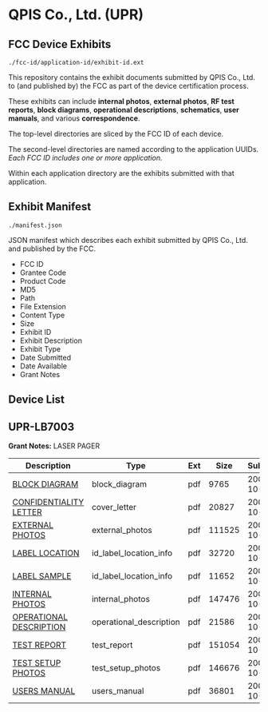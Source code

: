 # QPIS Co., Ltd. (UPR)
## FCC Device Exhibits

```
./fcc-id/application-id/exhibit-id.ext
```

This repository contains the exhibit documents submitted by QPIS Co., Ltd. to (and published by) the FCC as part of the device certification process.

These exhibits can include **internal photos**, **external photos**, **RF test reports**, **block diagrams**, **operational descriptions**, **schematics**, **user manuals**, and various **correspondence**.

The top-level directories are sliced by the FCC ID of each device.

The second-level directories are named according to the application UUIDs. *Each FCC ID includes one or more application.*

Within each application directory are the exhibits submitted with that application. 

## Exhibit Manifest

```
./manifest.json
```

JSON manifest which describes each exhibit submitted by QPIS Co., Ltd. and published by the FCC.

- FCC ID
- Grantee Code
- Product Code
- MD5
- Path
- File Extension
- Content Type
- Size
- Exhibit ID
- Exhibit Description
- Exhibit Type
- Date Submitted
- Date Available
- Grant Notes

## Device List
## UPR-LB7003
**Grant Notes:** LASER PAGER

| Description | Type | Ext | Size | Submitted | Available |
| ----------- | ---- | --- | ---- | --------- | --------- |
| [BLOCK DIAGRAM](UPR-LB7003/b2dce457a4ac48e2fb1ce23f745a8714/722078.pdf) | block_diagram | pdf | 9765 | 2006-10-30 | 2006-10-31 |
| [CONFIDENTIALITY LETTER](UPR-LB7003/b2dce457a4ac48e2fb1ce23f745a8714/722076.pdf) | cover_letter | pdf | 20827 | 2006-10-30 | 2006-10-31 |
| [EXTERNAL PHOTOS](UPR-LB7003/b2dce457a4ac48e2fb1ce23f745a8714/722079.pdf) | external_photos | pdf | 111525 | 2006-10-30 | 2006-10-31 |
| [LABEL LOCATION](UPR-LB7003/b2dce457a4ac48e2fb1ce23f745a8714/722081.pdf) | id_label_location_info | pdf | 32720 | 2006-10-30 | 2006-10-31 |
| [LABEL SAMPLE](UPR-LB7003/b2dce457a4ac48e2fb1ce23f745a8714/722082.pdf) | id_label_location_info | pdf | 11652 | 2006-10-30 | 2006-10-31 |
| [INTERNAL PHOTOS](UPR-LB7003/b2dce457a4ac48e2fb1ce23f745a8714/722080.pdf) | internal_photos | pdf | 147476 | 2006-10-30 | 2006-10-31 |
| [OPERATIONAL DESCRIPTION](UPR-LB7003/b2dce457a4ac48e2fb1ce23f745a8714/722077.pdf) | operational_description | pdf | 21586 | 2006-10-30 | 2006-10-31 |
| [TEST REPORT](UPR-LB7003/b2dce457a4ac48e2fb1ce23f745a8714/722083.pdf) | test_report | pdf | 151054 | 2006-10-30 | 2006-10-31 |
| [TEST SETUP PHOTOS](UPR-LB7003/b2dce457a4ac48e2fb1ce23f745a8714/722084.pdf) | test_setup_photos | pdf | 146676 | 2006-10-30 | 2006-10-31 |
| [USERS MANUAL](UPR-LB7003/b2dce457a4ac48e2fb1ce23f745a8714/722085.pdf) | users_manual | pdf | 36801 | 2006-10-30 | 2006-10-31 |

